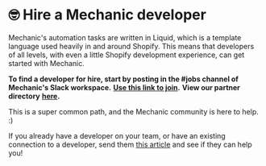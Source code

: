 # 🤓 Hire a Mechanic developer

Mechanic's automation tasks are written in Liquid, which is a template language used heavily in and around Shopify. This means that developers of all levels, with even a little Shopify development experience, can get started with Mechanic.

**To find a developer for hire, start by posting in the #jobs channel of Mechanic's Slack workspace.** [**Use this link to join**](https://join.slack.com/t/usemechanic/shared\_invite/zt-cq84nrs7-ggYbYTbf\~CrCjTg8nmHP2A)**.** **View our partner directory** [**here**](https://partners.mechanic.dev)**.**

This is a super common path, and the Mechanic community is here to help. :)

If you already have a developer on your team, or have an existing connection to a developer, send them [this article](custom.md) and see if they can help you!
